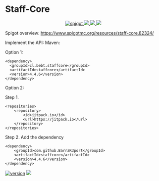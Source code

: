 # Staff-Core

<p align="center">
    <a href="https://www.spigotmc.org/resources/staff-core.82324/">
        <img alt="spigot" src="https://img.shields.io/badge/spigot-BarraR3port-darkred?style=for-the-badge"/>
    </a>
    <a href="https://bstats.org/plugin/bukkit/Staff-Core" alt="bstats servers">
        <img src="https://img.shields.io/bstats/servers/8871?color=darkred&style=for-the-badge"/>
    </a>
    <a href="https://bstats.org/plugin/bukkit/Staff-Core" alt="bstats players">
        <img src="https://img.shields.io/bstats/players/8871?color=darkred&style=for-the-badge"/>
    </a>
    <a href="https://discord.gg/fQ8DA7n/" alt="Discord">
        <img src="https://img.shields.io/discord/750807727613280316?logo=discord&style=for-the-badge&color=darkred"/>
    </a>
</p>

Spigot overview: https://www.spigotmc.org/resources/staff-core.82324/

Implement the API:
Maven:

Option 1:

	<dependency>
	  <groupId>cl.bebt.staffcore</groupId>
	  <artifactId>staffcore</artifactId>
	  <version>4.4.6</version>
	</dependency>

Option 2:

Step 1.

	<repositories>
		<repository>
		    <id>jitpack.io</id>
		    <url>https://jitpack.io</url>
		</repository>
	</repositories>

Step 2. Add the dependency

	<dependency>
	    <groupId>com.github.BarraR3port</groupId>
	    <artifactId>staffcore</artifactId>
	    <version>4.4.6</version>
	</dependency>

[![version](https://img.shields.io/badge/version-4.4.6-witegreen)](https://img.shields.io/badge/version-4.4.6-darkred)
[![](https://jitpack.io/v/BarraR3port/Staff-Core.svg)](https://jitpack.io/#BarraR3port/Staff-Core)
